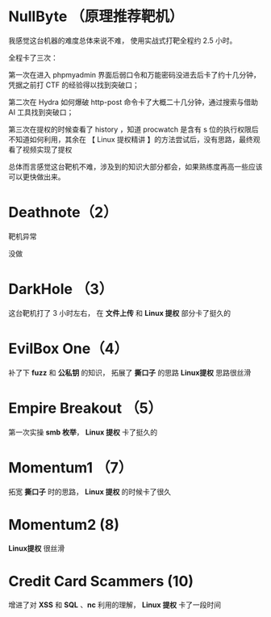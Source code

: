 
# NullByte （原理推荐靶机）

我感觉这台机器的难度总体来说不难，
使用实战式打靶全程约 2.5 小时。

全程卡了三次：

第一次在进入 phpmyadmin 界面后弱口令和万能密码没进去后卡了约十几分钟，凭据之前打 CTF 的经验得以找到突破口；

第二次在 Hydra 如何爆破 http-post 命令卡了大概二十几分钟，通过搜索与借助 AI 工具找到突破口；

第三次在提权的时候查看了 history ，知道 procwatch 是含有 s 位的执行权限后不知道如何利用，其余在 【 Linux 提权精讲 】的方法尝试后，没有思路，最终观看了视频实现了提权

总体而言感觉这台靶机不难，涉及到的知识大部分都会，如果熟练度再高一些应该可以更快做出来。

# Deathnote（2）

靶机异常

没做

# DarkHole （3）

这台靶机打了 3 小时左右，
在 **文件上传** 和  **Linux 提权** 部分卡了挺久的

# EvilBox One（4）

补了下 **fuzz** 和 **公私钥** 的知识，
拓展了 **撕口子** 的思路
**Linux提权** 思路很丝滑

# Empire Breakout （5）

第一次实操 **smb 枚举**，
**Linux 提权** 卡了挺久的

# Momentum1 （7）

拓宽 **撕口子** 时的思路，
**Linux 提权** 的时候卡了很久


# Momentum2 (8)

**Linux提权** 很丝滑

# Credit Card Scammers (10)

增进了对 **XSS** 和 **SQL**  、**nc** 利用的理解，
**Linux 提权** 卡了一段时间

